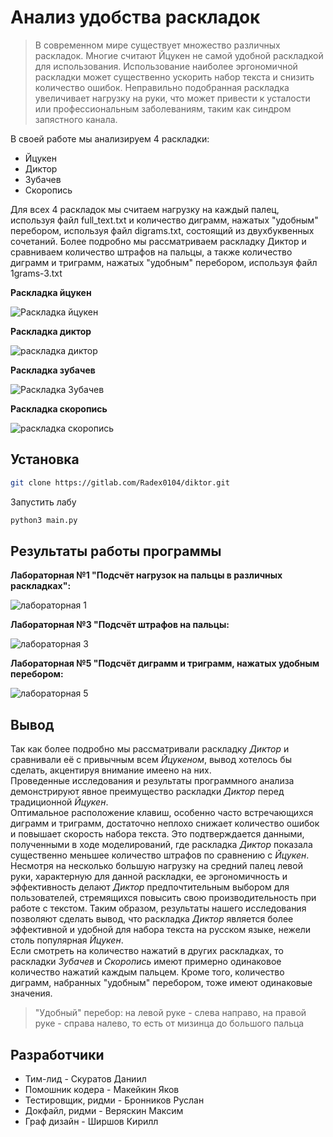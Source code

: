 # Анализ удобства раскладок
> В современном мире существует множество различных раскладок. Многие считают Йцукен не самой удобной раскладкой для использования.
> Использование наиболее эргономичной раскладки может существенно ускорить набор текста и снизить количество ошибок.
> Неправильно подобранная раскладка увеличивает нагрузку на руки, что может привести к усталости или профессиональным заболеваниям, таким как синдром запястного канала.




В своей работе мы анализируем 4 раскладки:
* Йцукен
* Диктор
* Зубачев
* Скоропись

Для всех 4 раскладок мы считаем нагрузку на каждый палец, используя файл full_text.txt и количество диграмм, нажатых "удобным" перебором, используя файл digrams.txt, состоящий из двухбуквенных сочетаний.
Более подробно мы рассматриваем раскладку Диктор и сравниваем количество штрафов на пальцы, а также количество диграмм и триграмм, нажатых "удобным" перебором, используя файл 1grams-3.txt


**Раскладка йцукен**

![Раскладка йцукен](https://st.overclockers.ru/legacy/v3/02/29/29/2016/04/10/0u4311987e-6f40b1c2-549b7887.png)

**Раскладка диктор**

![раскладка диктор](https://sun9-54.userapi.com/impg/l8jpSm6nDYG_80EUwio_EbE0ijSewHzH1LkdFw/cSANdY32a7o.jpg?size=742x256&quality=95&sign=adbbb76d316f284d7d3ea0b6f1a755ad&type=album)

**Раскладка зубачев**
<!--- замени картинку -->
![Раскладка Зубачев](https://github.com/user-attachments/assets/e33e18da-eeb6-46eb-a86f-3b8510d52453)


**Раскладка скоропись**

![раскладка скоропись](https://sun9-77.userapi.com/impg/_qiS-UbsM_U3DgoxK-yPLOAfGEM0VMJvGqhG4g/VZrc0FOXDWk.jpg?size=710x245&quality=95&sign=430bc5534cf9e508e03e4f1c184b6ae3&type=album)




## Установка


```sh
git clone https://gitlab.com/Radex0104/diktor.git
```

Запустить лабу 

```sh
python3 main.py
```


## Результаты работы программы

**Лабораторная №1 "Подсчёт нагрузок на пальцы в различных раскладках":**

![лабораторная 1](https://github.com/user-attachments/assets/8d544b43-e5dc-4ff2-b401-6442b11aedda)

**Лабораторная №3 "Подсчёт штрафов на пальцы:**

![лабораторная 3](https://github.com/user-attachments/assets/6ce28e01-019f-4927-85ff-3ca8ed9d25b5)

<!--- на что эту хуйню менять? 
**Лабораторная №4 "Подсчёт диграмм, нажатых удобным перебором в различных раскладках":**

![лабораторная 4](https://sun9-46.userapi.com/impg/_jN6nFcOpgEsQGTDDtzOpJasXd7k6S_SSJfCuA/g9x9l9XHNP8.jpg?size=1000x600&quality=95&sign=c628ccad0e7f65879b586dde29a370e0&type=album)
-->
**Лабораторная №5 "Подсчёт диграмм и триграмм, нажатых удобным перебором:**

![лабораторная 5](https://github.com/user-attachments/assets/214e4117-bd0f-4937-a6db-cb7cc6e2ddfb)


## Вывод
<!--- ПЕРЕДЕЛАТЬ -->
  Так как более подробно мы рассматривали раскладку *Диктор* и сравнивали её с привычным всем *Йцукеном*, вывод хотелось бы сделать, акцентируя внимание имеено на них.  
  Проведенные исследования и результаты программного анализа демонстрируют явное преимущество раскладки *Диктор* перед традиционной *Йцукен*.  
  Оптимальное расположение клавиш, особенно часто встречающихся диграмм и триграмм, достаточно неплохо снижает количество ошибок и повышает скорость набора текста. Это подтверждается данными, полученными в ходе моделирований, где раскладка *Диктор* показала существенно меньшее количество штрафов по сравнению с *Йцукен*. Несмотря на несколько большую нагрузку на средний палец левой руки, характерную для данной раскладки, ее эргономичность и эффективность делают *Диктор* предпочтительным выбором для пользователей, стремящихся повысить свою производительность при работе с текстом. Таким образом, результаты нашего исследования позволяют сделать вывод, что раскладка *Диктор* является более эффективной и удобной для набора текста на русском языке, нежели столь популярная *Йцукен*.    
Если смотреть на количество нажатий в других раскладках, то раскладки *Зубачев* и *Скоропись* имеют примерно одинаковое количество нажатий каждым пальцем. Кроме того, количество диграмм, набранных "удобным" перебором, тоже имеют одинаковые значения.   
  
> "Удобный" перебор: на левой руке - слева направо, на правой руке - справа налево, то есть от мизинца до большого пальца


## Разработчики 

* Тим-лид - Скуратов Даниил
* Помошник кодера - Макейкин Яков
* Тестировщик, ридми - Бронников Руслан
* Докфайл, ридми - Веряскин Максим
* Граф дизайн - Ширшов Кирилл
